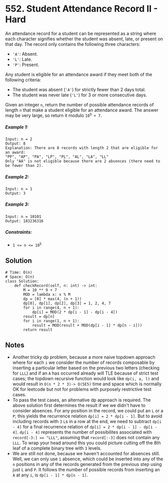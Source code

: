 # 552. Student Attendance Record II - Hard

An attendance record for a student can be represented as a string where each character signifies whether the student was absent, late, or present on that day. The record only contains the following three characters:

- `'A'`: Absent.
- `'L'`: Late.
- `'P'`: Present.

Any student is eligible for an attendance award if they meet both of the following criteria:

- The student was absent (`'A'`) for strictly fewer than 2 days total.
- The student was never late (`'L'`) for 3 or more consecutive days.

Given an integer `n`, return the number of possible attendance records of length `n` that make a student eligible for an attendance award. The answer may be very large, so return it modulo <code>10<sup>9</sup> + 7</code>.

##### Example 1:

```
Input: n = 2
Output: 8
Explanation: There are 8 records with length 2 that are eligible for an award:
"PP", "AP", "PA", "LP", "PL", "AL", "LA", "LL"
Only "AA" is not eligible because there are 2 absences (there need to be fewer than 2).
```

##### Example 2:

```
Input: n = 1
Output: 3
```

##### Example 3:

```
Input: n = 10101
Output: 183236316
```

##### Constraints:

- <code>1 <= n <= 10<sup>5</sup></code>

## Solution

```
# Time: O(n)
# Space: O(n)
class Solution:
    def checkRecord(self, n: int) -> int:
        M = 10 ** 9 + 7
        MOD = lambda x: x % M
        dp = [0] * max(4, (n + 1))
        dp[0], dp[1], dp[2], dp[3] = 1, 2, 4, 7
        for i in range(4, n + 1):
            dp[i] = MOD(2 * dp[i - 1] - dp[i - 4])
        result = dp[n]
        for i in range(1, n + 1):
            result = MOD(result + MOD(dp[i - 1] * dp[n - i]))
        return result
```

## Notes
- Another tricky dp problem, because a more naive topdown approach where for each `i` we consider the number of records composable by inserting a particular letter based on the previous two letters (checking for `LLL`) and if an `A` has occurred already will TLE because of strict test cases; the topdown recursive function would look like `dp(i, a, l)` and would result in `O(n * 2 * 3)-> O(5E5)` time and space which is normally OK for leetcode but not for problems with purposely restrictive test cases.
- To pass the test cases, an alternative dp approach is required. The above solution first determines the result if we we didn't have to consider absences. For any position in the record, we could put an `L` or a `P`; this yields the recurrence relation `dp[i] = 2 * dp[i - 1]`. But to avoid including records with `3` `L`s in a row at the end, we need to subtract `dp[i - 4]` for a final recurrence relation of `dp[i] = 2 * dp[i - 1] - dp[i - 4]`. `dp[i - 4]` represents the number of possibilites associated with `record[-3:] == "LLL"`, assuming that `record[:-3]` does not contain any `LLL`. To wrap your head around this you could picture cutting off the 8th leaf of a complete binary tree with `3` levels.
- We are still not done, because we haven't accounted for absences still. Well, we can only use `1` absence, which could be inserted into any of the `n` positions in any of the records generated from the previous step using just `L` and `P`. It follows the number of possible records from inserting an `A` at any `i`, is `dp[i - 1] * dp[n - 1]`.